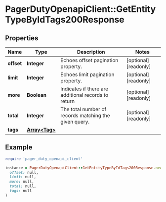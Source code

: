 # PagerDutyOpenapiClient::GetEntityTypeByIdTags200Response

## Properties

| Name | Type | Description | Notes |
| ---- | ---- | ----------- | ----- |
| **offset** | **Integer** | Echoes offset pagination property. | [optional][readonly] |
| **limit** | **Integer** | Echoes limit pagination property. | [optional][readonly] |
| **more** | **Boolean** | Indicates if there are additional records to return | [optional][readonly] |
| **total** | **Integer** | The total number of records matching the given query. | [optional][readonly] |
| **tags** | [**Array&lt;Tag&gt;**](Tag.md) |  |  |

## Example

```ruby
require 'pager_duty_openapi_client'

instance = PagerDutyOpenapiClient::GetEntityTypeByIdTags200Response.new(
  offset: null,
  limit: null,
  more: null,
  total: null,
  tags: null
)
```

